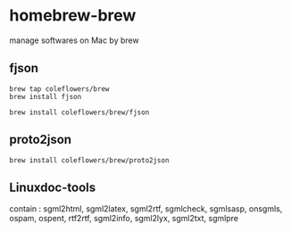 # homebrew-brew
manage softwares on Mac by brew


## fjson

```
brew tap coleflowers/brew
brew install fjson
```

```
brew install coleflowers/brew/fjson
```

## proto2json

```
brew install coleflowers/brew/proto2json
```

## Linuxdoc-tools

contain : sgml2html, sgml2latex, sgml2rtf, sgmlcheck, sgmlsasp, onsgmls, ospam, ospent, rtf2rtf, sgml2info, sgml2lyx, sgml2txt, sgmlpre

